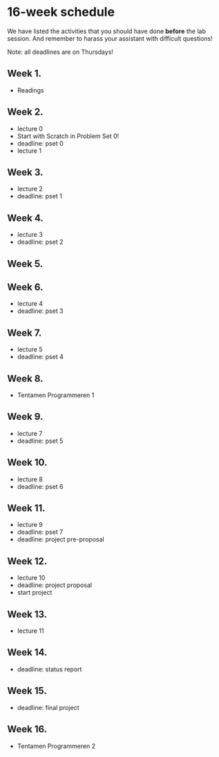 # 16-week schedule

We have listed the activities that you should have done **before** the lab
session.  And remember to harass your assistant with difficult questions!

Note: all deadlines are on Thursdays!

## Week 1.

* Readings

## Week 2.

* lecture 0
* Start with Scratch in Problem Set 0!
* deadline: pset 0
* lecture 1

## Week 3.

* lecture 2 
* deadline: pset 1 

## Week 4.

* lecture 3
* deadline: pset 2

## Week 5.


## Week 6.

* lecture 4
* deadline: pset 3

## Week 7.

* lecture 5
* deadline: pset 4

## Week 8.

* Tentamen Programmeren 1

## Week 9.

* lecture 7 
* deadline: pset 5

## Week 10.

* lecture 8 
* deadline: pset 6

## Week 11.

* lecture 9 
* deadline: pset 7
* deadline: project pre-proposal

## Week 12.

* lecture 10 
* deadline: project proposal
* start project

## Week 13.

* lecture 11

## Week 14.

* deadline: status report

## Week 15.

* deadline: final project

## Week 16.

* Tentamen Programmeren 2

